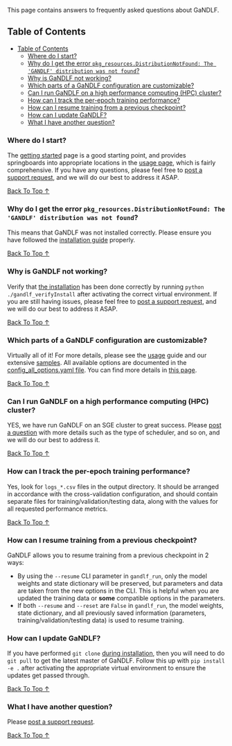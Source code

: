 This page contains answers to frequently asked questions about GaNDLF.

## Table of Contents
- [Table of Contents](#table-of-contents)
  - [Where do I start?](#where-do-i-start)
  - [Why do I get the error `pkg_resources.DistributionNotFound: The 'GANDLF' distribution was not found`?](#why-do-i-get-the-error-pkg_resourcesdistributionnotfound-the-gandlf-distribution-was-not-found)
  - [Why is GaNDLF not working?](#why-is-gandlf-not-working)
  - [Which parts of a GaNDLF configuration are customizable?](#which-parts-of-a-gandlf-configuration-are-customizable)
  - [Can I run GaNDLF on a high performance computing (HPC) cluster?](#can-i-run-gandlf-on-a-high-performance-computing-hpc-cluster)
  - [How can I track the per-epoch training performance?](#how-can-i-track-the-per-epoch-training-performance)
  - [How can I resume training from a previous checkpoint?](#how-can-i-resume-training-from-a-previous-checkpoint)
  - [How can I update GaNDLF?](#how-can-i-update-gandlf)
  - [What I have another question?](#what-i-have-another-question)

### Where do I start?

The [getting started](https://mlcommons.github.io/GaNDLF/getting_started) page is a good starting point, and provides springboards into appropriate locations in the [usage page](https://mlcommons.github.io/GaNDLF/usage), which is fairly comprehensive. If you have any questions, please feel free to [post a support request](https://github.com/mlcommons/GaNDLF/issues/new?assignees=&labels=&template=--questions-help-support.md&title=), and we will do our best to address it ASAP.

[Back To Top &uarr;](#table-of-contents)

### Why do I get the error `pkg_resources.DistributionNotFound: The 'GANDLF' distribution was not found`?

This means that GaNDLF was not installed correctly. Please ensure you have followed the [installation guide](https://mlcommons.github.io/GaNDLF/setup) properly.

[Back To Top &uarr;](#table-of-contents)

### Why is GaNDLF not working?

Verify that [the installation](https://mlcommons.github.io/GaNDLF/setup) has been done correctly by running `python ./gandlf_verifyInstall` after activating the correct virtual environment. If you are still having issues, please feel free to [post a support request](https://github.com/mlcommons/GaNDLF/issues/new?assignees=&labels=&template=--questions-help-support.md&title=), and we will do our best to address it ASAP.

[Back To Top &uarr;](#table-of-contents)

### Which parts of a GaNDLF configuration are customizable?

Virtually all of it! For more details, please see the [usage](https://mlcommons.github.io/GaNDLF/usage) guide and our extensive [samples](https://github.com/mlcommons/GaNDLF/tree/master/samples). All available options are documented in the [config_all_options.yaml file](https://github.com/mlcommons/GaNDLF/blob/master/samples/config_all_options.yaml). You can find more details in [this page](https://mlcommons.github.io/GaNDLF/customize.html).

[Back To Top &uarr;](#table-of-contents)

### Can I run GaNDLF on a high performance computing (HPC) cluster?

YES, we have run GaNDLF on an SGE cluster to great success. Please [post a question](https://github.com/mlcommons/GaNDLF/issues/new?assignees=&labels=&template=--questions-help-support.md&title=) with more details such as the type of scheduler, and so on, and we will do our best to address it.

[Back To Top &uarr;](#table-of-contents)

### How can I track the per-epoch training performance?

Yes, look for `logs_*.csv` files in the output directory. It should be arranged in accordance with the cross-validation configuration, and should contain separate files for training/validation/testing data, along with the values for all requested performance metrics.

[Back To Top &uarr;](#table-of-contents)

### How can I resume training from a previous checkpoint?

GaNDLF allows you to resume training from a previous checkpoint in 2 ways:
- By using the `--resume` CLI parameter in `gandlf_run`, only the model weights and state dictionary will be preserved, but parameters and data are taken from the new options in the CLI. This is helpful when you are updated the training data or **some** compatible options in the parameters.
- If both `--resume` and `--reset` are `False` in `gandlf_run`, the model weights, state dictionary, and all previously saved information (parameters, training/validation/testing data) is used to resume training.

### How can I update GaNDLF?

If you have performed `git clone` [during installation](https://mlcommons.github.io/GaNDLF/setup), then you will need to do `git pull` to get the latest master of GaNDLF. Follow this up with `pip install -e .` after activating the appropriate virtual environment to ensure the updates get passed through.

[Back To Top &uarr;](#table-of-contents)

### What I have another question?

Please [post a support request](https://github.com/mlcommons/GaNDLF/issues/new?assignees=&labels=&template=--questions-help-support.md&title=).

[Back To Top &uarr;](#table-of-contents)
